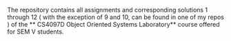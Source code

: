 The repository contains all assignments and corresponding solutions 1 through 12 ( with the exception of 9 and 10, can be found in one of my repos ) of the
** CS4097D Object Oriented Systems Laboratory** course offered for SEM V students.
